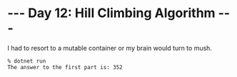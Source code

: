 # --- Day 12: Hill Climbing Algorithm ---

I had to resort to a mutable container or my brain would turn to mush.

```
% dotnet run
The answer to the first part is: 352
```
